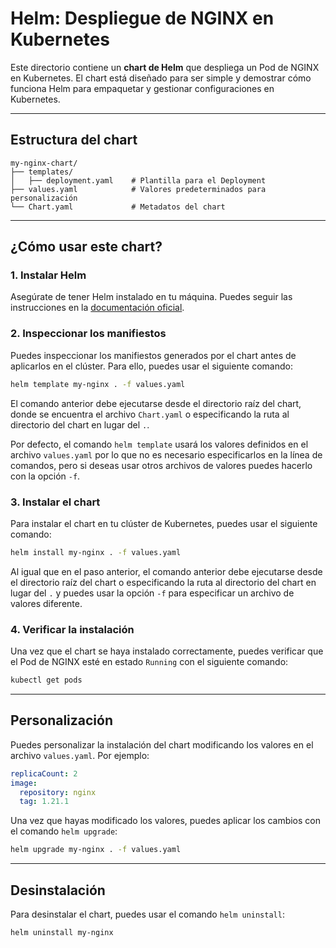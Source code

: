 # Helm: Despliegue de NGINX en Kubernetes

Este directorio contiene un **chart de Helm** que despliega un Pod de NGINX en Kubernetes. El chart está diseñado para ser simple y demostrar cómo funciona Helm para empaquetar y gestionar configuraciones en Kubernetes.

---

## Estructura del chart

```plaintext
my-nginx-chart/
├── templates/
│   ├── deployment.yaml    # Plantilla para el Deployment
├── values.yaml            # Valores predeterminados para personalización
└── Chart.yaml             # Metadatos del chart
```

---

## ¿Cómo usar este chart?

### 1. Instalar Helm

Asegúrate de tener Helm instalado en tu máquina. Puedes seguir las instrucciones en la [documentación oficial](https://helm.sh/docs/intro/install/).

### 2. Inspeccionar los manifiestos

Puedes inspeccionar los manifiestos generados por el chart antes de aplicarlos en el clúster. Para ello, puedes usar el siguiente comando:

```bash
helm template my-nginx . -f values.yaml
```

El comando anterior debe ejecutarse desde el directorio raíz del chart, donde se encuentra el archivo `Chart.yaml` o especificando la ruta al directorio del chart en lugar del `.`.

Por defecto, el comando `helm template` usará los valores definidos en el archivo `values.yaml` por lo que no es necesario especificarlos en la línea de comandos, pero si deseas usar otros archivos de valores puedes hacerlo con la opción `-f`.

### 3. Instalar el chart

Para instalar el chart en tu clúster de Kubernetes, puedes usar el siguiente comando:

```bash
helm install my-nginx . -f values.yaml
```

Al igual que en el paso anterior, el comando anterior debe ejecutarse desde el directorio raíz del chart o especificando la ruta al directorio del chart en lugar del `.` y puedes usar la opción `-f` para especificar un archivo de valores diferente.

### 4. Verificar la instalación

Una vez que el chart se haya instalado correctamente, puedes verificar que el Pod de NGINX esté en estado `Running` con el siguiente comando:

```bash
kubectl get pods
```

---

## Personalización

Puedes personalizar la instalación del chart modificando los valores en el archivo `values.yaml`. Por ejemplo:

```yaml
replicaCount: 2
image:
  repository: nginx
  tag: 1.21.1
```

Una vez que hayas modificado los valores, puedes aplicar los cambios con el comando `helm upgrade`:

```bash
helm upgrade my-nginx . -f values.yaml
```

---

## Desinstalación

Para desinstalar el chart, puedes usar el comando `helm uninstall`:

```bash
helm uninstall my-nginx
```
